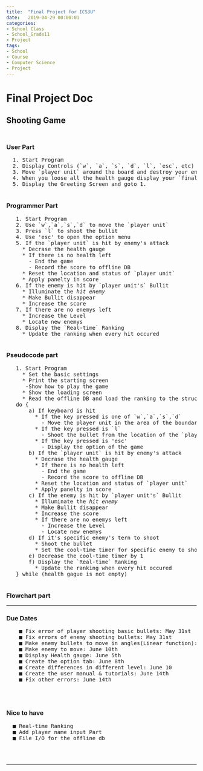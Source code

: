 ```yaml
---
title:  "Final Project for ICS3U"
date:   2019-04-29 00:00:01
categories:
- School Class
- School_Grade11
- Project
tags:
- School
- Course
- Computer Science
- Project
---
```

<h1>Final Project Doc</h1>

## Shooting Game<br><br>
  <h3> User Part</h3>
  <pre>
  1. Start Program
  2. Display Controls (`w`, `a`, `s`, `d`, `l`, `esc`, etc)
  3. Move `player unit` around the board and destroy your enemies and try not to get hit
  4. When you loose all the health gauge display your `final score` and `rank`
  5. Display the Greeting Screen and goto 1.
  </pre>

  <h3> Programmer Part</h3>
  <pre>
   1. Start Program
   2. Use `w`,`a`,`s`,`d` to move the `player unit`
   3. Press `l` to shoot the bullit
   4. Use 'esc' to open the option menu
   5. If the `player unit` is hit by enemy's attack
     * Decrase the health gauge
     * If there is no health left
       - End the game
       - Record the score to offline DB
     * Reset the location and status of `player unit`
     * Apply panelty in score
   6. If the enemy is hit by `player unit's` Bullit
     * Illuminate the <i>hit enemy</i>
     * Make Bullit disappear
     * Increase the score
   7. If there are no enemys left
     * Increase the Level
     * Locate new enemys
   8. Display the `Real-time` Ranking
     * Update the ranking when every hit occured
     </pre>

   <h3> Pseudocode part</h3>

   <pre>
   1. Start Program
     * Set the basic settings
     * Print the starting screen
      -Show how to play the game
     * Show the loading screen
     * Read the offline DB and load the ranking to the structure array
   do {
       a) If keyboard is hit
         * If the key pressed is one of `w`,`a`,`s`,`d`
           - Move the player unit in the area of the boundary
         * If the key pressed is `l`
           - Shoot the bullet from the location of the `player unit`
         * If the key pressed is 'esc'
           - Display the option of the game
       b) If the `player unit` is hit by enemy's attack
         * Decrase the health gauge
         * If there is no health left
           - End the game
           - Record the score to offline DB
         * Reset the location and status of `player unit`
         * Apply panelty in score
       c) If the enemy is hit by `player unit's` Bullit
         * Illuminate the <i>hit enemy</i>
         * Make Bullit disappear
         * Increase the score
         * If there are no enemys left
           - Increase the Level
           - Locate new enemys
       d) If it's specific enemy's tern to shoot
         * Shoot the bullet
         * Set the cool-time timer for specific enemy to shoot bullet again
       e) Decrease the cool-time timer by 1
       f) Display the `Real-time` Ranking
         * Update the ranking when every hit occured
   } while (health gague is not empty)
   </pre>

   <h3> Flowchart part</h3>
<hr>
  <h3>Due Dates</h3>
   <pre>
    ■ Fix error of player shooting basic bullets: May 31st
    ■ Fix errors of enemy shooting bullets: May 31st
    ■ Make enemy bullets to move in angles(Linear function): June 8th
    ■ Make enemy to move: June 10th
    ■ Display Health gauge: June 5th
    ■ Create the option tab: June 8th
    ■ Create differences in different level: June 10
    ■ Create the user manual & tutorials: June 14th
    ■ Fix other errors: June 14th
   </pre>
<br>
<h3>Nice to have</h3>
 <pre>
  ■ Real-time Ranking
  ■ Add player name input Part
  ■ File I/O for the offline db
 </pre>

<br>
<hr>
